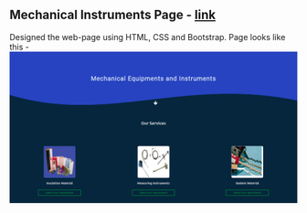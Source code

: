 ## Mechanical Instruments Page - [link](https://visharad17.github.io/mechanical_instruments/)
Designed the web-page using HTML, CSS and Bootstrap.
Page looks like this - 
![Image of the ss](page_ss.png)
